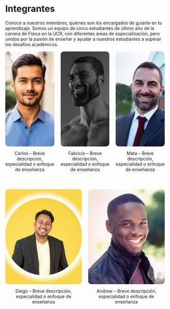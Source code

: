 # Integrantes

Conoce a nuestros miembros, quienes son los encargados de guiarte en tu aprendizaje. Somos un equipo de cinco estudiantes de último año de la carrera de Física en la UCR, con diferentes áreas de especialización, pero unidos por la pasión de enseñar y ayudar a nuestros estudiantes a superar los desafíos académicos.

<div style="display: grid; grid-template-columns: repeat(3, 1fr); gap: 20px; justify-items: center; text-align: center; max-width: 1000px; margin: auto;">
  <!-- Primera fila -->
  <div>
    <img src="carlos.jpg" alt="Carlos" style="width: 300px; height: 300px; object-fit: cover; border-radius: 10px;">
    <p style="margin-top: 10px;">Carlos – Breve descripción, especialidad o enfoque de enseñanza</p>
  </div>
  <div>
    <img src="fabricio.jpg" alt="Fabricio" style="width: 300px; height: 300px; object-fit: cover; border-radius: 10px;">
    <p style="margin-top: 10px;">Fabricio – Breve descripción, especialidad o enfoque de enseñanza</p>
  </div>
  <div>
    <img src="mata.jpg" alt="Mata" style="width: 300px; height: 300px; object-fit: cover; border-radius: 10px;">
    <p style="margin-top: 10px;">Mata – Breve descripción, especialidad o enfoque de enseñanza</p>
  </div>
</div>

<div style="display: grid; grid-template-columns: repeat(2, 1fr); gap: 20px; justify-items: center; text-align: center; max-width: 1000px; margin: 40px auto;">
  <!-- Segunda fila -->
  <div>
    <img src="diego.jpg" alt="Diego" style="width: 300px; height: 300px; object-fit: cover; border-radius: 10px;">
    <p style="margin-top: 10px;">Diego – Breve descripción, especialidad o enfoque de enseñanza</p>
  </div>
  <div>
    <img src="andrew.jpg" alt="Andrew" style="width: 300px; height: 300px; object-fit: cover; border-radius: 10px;">
    <p style="margin-top: 10px;">Andrew – Breve descripción, especialidad o enfoque de enseñanza</p>
  </div>
</div>





